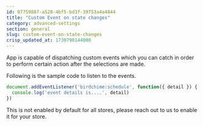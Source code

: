 ```yaml
---
id: 07759887-a528-4bf5-bd3f-39753a4a4844
title: "Custom Event on state changes"
category: advanced-settings
section: general
slug: custom-event-on-state-changes
crisp_updated_at: 1730790144000
---
```


App is capable of dispatching custom events which you can catch in order to perform certain action after the selections are made.

Following is the sample code to listen to the events.

```javascript
document.addEventListener('birdchime:schedule', function({ detail }) {
  console.log('event details is....', detail)
})
```

This is not enabled by default for all stores, please reach out to us to enable it for your store.
